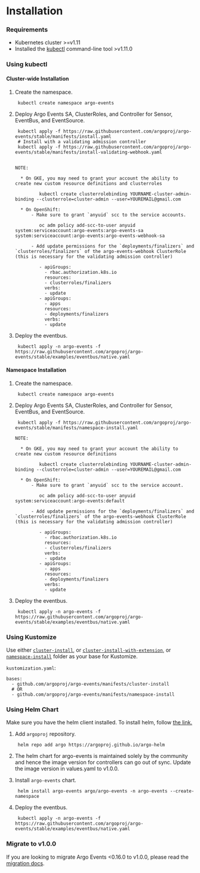 # Installation

### Requirements

* Kubernetes cluster >=v1.11
* Installed the [kubectl](https://kubernetes.io/docs/tasks/tools/install-kubectl/) command-line tool >v1.11.0

### Using kubectl

#### Cluster-wide Installation

1. Create the namespace.

        kubectl create namespace argo-events

2. Deploy Argo Events SA, ClusterRoles, and Controller for Sensor, EventBus, and EventSource.

        kubectl apply -f https://raw.githubusercontent.com/argoproj/argo-events/stable/manifests/install.yaml
        # Install with a validating admission controller
        kubectl apply -f https://raw.githubusercontent.com/argoproj/argo-events/stable/manifests/install-validating-webhook.yaml


       NOTE:

         * On GKE, you may need to grant your account the ability to create new custom resource definitions and clusterroles

                kubectl create clusterrolebinding YOURNAME-cluster-admin-binding --clusterrole=cluster-admin --user=YOUREMAIL@gmail.com

         * On OpenShift:
             - Make sure to grant `anyuid` scc to the service accounts.

                oc adm policy add-scc-to-user anyuid system:serviceaccount:argo-events:argo-events-sa system:serviceaccount:argo-events:argo-events-webhook-sa

             - Add update permissions for the `deployments/finalizers` and `clusterroles/finalizers` of the argo-events-webhook ClusterRole (this is necessary for the validating admission controller)

                - apiGroups:
                  - rbac.authorization.k8s.io
                  resources:
                  - clusterroles/finalizers
                  verbs:
                  - update
                - apiGroups:
                  - apps
                  resources:
                  - deployments/finalizers
                  verbs:
                  - update

3. Deploy the eventbus.

        kubectl apply -n argo-events -f https://raw.githubusercontent.com/argoproj/argo-events/stable/examples/eventbus/native.yaml

#### Namespace Installation

1. Create the namespace.

        kubectl create namespace argo-events

2. Deploy Argo Events SA, ClusterRoles, and Controller for Sensor, EventBus, and EventSource.

        kubectl apply -f https://raw.githubusercontent.com/argoproj/argo-events/stable/manifests/namespace-install.yaml

       NOTE:

         * On GKE, you may need to grant your account the ability to create new custom resource definitions

                kubectl create clusterrolebinding YOURNAME-cluster-admin-binding --clusterrole=cluster-admin --user=YOUREMAIL@gmail.com

         * On OpenShift:
             - Make sure to grant `anyuid` scc to the service account.

                oc adm policy add-scc-to-user anyuid system:serviceaccount:argo-events:default

             - Add update permissions for the `deployments/finalizers` and `clusterroles/finalizers` of the argo-events-webhook ClusterRole (this is necessary for the validating admission controller)

                - apiGroups:
                  - rbac.authorization.k8s.io
                  resources:
                  - clusterroles/finalizers
                  verbs:
                  - update
                - apiGroups:
                  - apps
                  resources:
                  - deployments/finalizers
                  verbs:
                  - update

3. Deploy the eventbus.

        kubectl apply -n argo-events -f https://raw.githubusercontent.com/argoproj/argo-events/stable/examples/eventbus/native.yaml

### Using Kustomize

Use either [`cluster-install`](https://github.com/argoproj/argo-events/tree/stable/manifests/cluster-install), or [`cluster-install-with-extension`](https://github.com/argoproj/argo-events/tree/stable/manifests/cluster-install-with-extension), or [`namespace-install`](https://github.com/argoproj/argo-events/tree/stable/manifests/namespace-install) folder as your base for Kustomize.

`kustomization.yaml`:

    bases:
      - github.com/argoproj/argo-events/manifests/cluster-install
      # OR
      - github.com/argoproj/argo-events/manifests/namespace-install

### Using Helm Chart

Make sure you have the helm client installed. To install helm, follow <a href="https://docs.helm.sh/using_helm/">the link.</a>

1. Add `argoproj` repository.

        helm repo add argo https://argoproj.github.io/argo-helm

1. The helm chart for argo-events is maintained solely by the community and hence the image version for controllers can go out of sync.
   Update the image version in values.yaml to v1.0.0.

1. Install `argo-events` chart.

        helm install argo-events argo/argo-events -n argo-events --create-namespace

1. Deploy the eventbus.

        kubectl apply -n argo-events -f https://raw.githubusercontent.com/argoproj/argo-events/stable/examples/eventbus/native.yaml

### Migrate to v1.0.0

If you are looking to migrate Argo Events <0.16.0 to v1.0.0, please read the [migration docs](https://github.com/argoproj/argo-events/wiki/Migration-path-for-v0.17.0).
